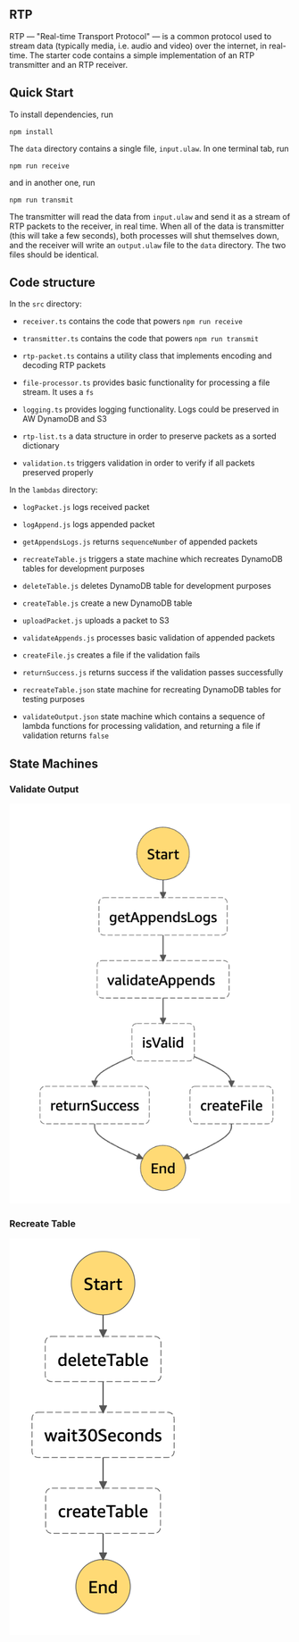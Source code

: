 
## RTP
RTP — "Real-time Transport Protocol" — is a common protocol used to stream data (typically media, i.e. audio and video) over the internet, in real-time. The starter code contains a simple implementation of an RTP transmitter and an RTP receiver.

## Quick Start

To install dependencies, run

```
npm install
```

The `data` directory contains a single file, `input.ulaw`. In one terminal tab, run

```
npm run receive
```

and in another one, run

```
npm run transmit
```

The transmitter will read the data from `input.ulaw` and send it as a stream of RTP packets to the receiver, in real time. When all of the data is transmitter (this will take a few seconds), both processes will shut themselves down, and the receiver will write an `output.ulaw` file to the `data` directory. The two files should be identical.

## Code structure

In the `src` directory:

- `receiver.ts` contains the code that powers `npm run receive`

- `transmitter.ts` contains the code that powers `npm run transmit`

- `rtp-packet.ts` contains a utility class that implements encoding and decoding RTP packets

- `file-processor.ts` provides basic functionality for processing a file stream. It uses a `fs`

- `logging.ts` provides logging functionality. Logs could be preserved in AW DynamoDB and S3

- `rtp-list.ts` a data structure in order to preserve packets as a sorted dictionary 

- `validation.ts` triggers validation in order to verify if all packets preserved properly


In the `lambdas` directory:

- `logPacket.js` logs received packet

- `logAppend.js` logs appended packet

- `getAppendsLogs.js` returns `sequenceNumber` of appended packets

- `recreateTable.js` triggers a state machine which recreates DynamoDB tables for development purposes

- `deleteTable.js` deletes DynamoDB table for development purposes

- `createTable.js` create a new DynamoDB table

- `uploadPacket.js` uploads a packet to S3

- `validateAppends.js`  processes basic validation of appended packets

- `createFile.js`  creates a file if the validation fails

- `returnSuccess.js`  returns success if the validation passes successfully 

- `recreateTable.json` state machine for recreating DynamoDB tables for testing purposes

- `validateOutput.json` state machine which contains a sequence of lambda functions for processing validation, and returning a file if validation  returns `false`


## State Machines

### Validate Output

![Screenshot](images/validateOutput-stateMachine.png)

### Recreate Table

![Screenshot](images/recreateTable-stateMachine.png)


